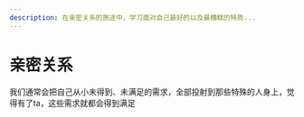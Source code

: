 ```yaml
---
description: 在亲密关系的旅途中，学习面对自己最好的以及最糟糕的特质...
---
```


# 亲密关系

我们通常会把自己从小未得到、未满足的需求，全部投射到那些特殊的人身上，觉得有了ta，这些需求就都会得到满足





